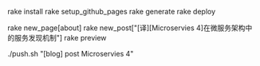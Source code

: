 rake install
rake setup_github_pages 
rake generate
rake deploy

rake new_page[about]
rake new_post["[译][Microservies 4]在微服务架构中的服务发现机制"]
rake preview

./push.sh "[blog] post Microservies 4"